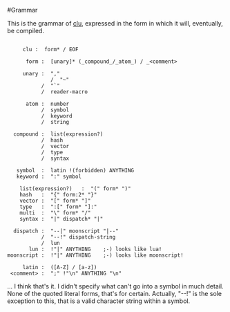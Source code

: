 #Grammar

This is the grammar of [clu](clu.md), expressed in the form in which it will, eventually, be compiled.

```text

     clu :  form* / EOF

      form :  [unary]* (_compound_/_atom_) / _<comment>

     unary :  ","
              /  "~"
           /  "`"
           /  reader-macro

      atom :  number 
           /  symbol
           /  keyword
           /  string

  compound :  list(expression?)
           /  hash
           /  vector
           /  type 
           /  syntax

   symbol  :  latin !(forbidden) ANYTHING
   keyword :  ":" symbol

    list(expression?)   :  "(" form* ")"
    hash   :  "{" form:2* "}"
    vector :  "[" form* "]"
    type   :  ":[" form* "]:" 
    multi  :  "\" form* "/"
    syntax :  "|" dispatch* "|"

  dispatch :  "--|" moonscript "|--" 
           /  "--!" dispatch-string 
           /  lun
       lun :  !"|" ANYTHING    ;-) looks like lua!  
moonscript :  !"|" ANYTHING    ;-) looks like moonscript!

     latin :  ([A-Z] / [a-z])
 <comment> :  ";" !"\n" ANYTHING "\n"
```

... I think that's it. I didn't specify what can't go into a symbol in much detail. None of the quoted literal forms, that's for certain. Actually, "--!" is the sole exception to this, that is a valid character string within a symbol.
